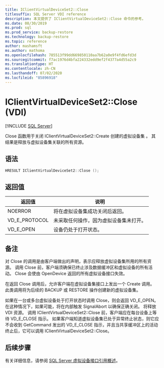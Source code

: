 ```yaml
---
title: IClientVirtualDeviceSet2::Close
titlesuffix: SQL Server VDI reference
description: 本文提供了 IClientVirtualDeviceSet2::Close 命令的参考。
ms.date: 08/30/2019
ms.prod: sql
ms.prod_service: backup-restore
ms.technology: backup-restore
ms.topic: reference
author: mashamsft
ms.author: mathoma
ms.openlocfilehash: 785513f99dd669850110aa7b62a0e9f4fd6efd3d
ms.sourcegitcommit: f7ac1976d4bfa224332edd9ef2f4377a4d55a2c9
ms.translationtype: HT
ms.contentlocale: zh-CN
ms.lasthandoff: 07/02/2020
ms.locfileid: "85896918"
---
```

# <a name="iclientvirtualdeviceset2close-vdi"></a>IClientVirtualDeviceSet2::Close (VDI)

[!INCLUDE [SQL Server](../../../includes/applies-to-version/sqlserver.md)]

Close 函数用于关闭 IClientVirtualDeviceSet2::Create 创建的虚拟设备集  。 其结果是释放与虚拟设备集关联的所有资源。

## <a name="syntax"></a>语法

```c
HRESULT IClientVirtualDeviceSet2::Close ();
```

## <a name="return-value"></a>返回值

|返回值 | 说明 |
|---|---|
| NOERROR | 将在虚拟设备集成功关闭后返回。 |
| VD_E_PROTOCOL | 未采取任何操作，因为虚拟设备集未打开。 |
| VD_E_OPEN | 设备仍处于打开状态。 |

## <a name="remarks"></a>备注

对 Close 的调用是由客户端做出的声明，表示应释放虚拟设备集所用的所有资源。 调用 Close 前，客户端须确保已终止涉及数据缓冲区和虚拟设备的所有活动。 Close 会使由 OpenDevice 返回的所有虚拟设备接口失效。

在返回 Close 调用后，允许客户端在虚拟设备集接口上发出一个 Create 调用。 此类调用将为后续的 BACKUP 或 RESTORE 操作创建新的虚拟设备集。

如果在一台或多台虚拟设备处于打开状态时调用 Close，则会返回 VD_E_OPEN。 在这种情况下，如果可能，将在内部触发 SignalAbort 以确保正确关闭。 将释放 VDI 资源。 调用 IClientVirtualDeviceSet2::Close 前，客户端应在每台设备上等待 VD_E_CLOSE 指示。 如果客户端知道虚拟设备集已处于异常终止状态，则它应不会收到 GetCommand 发出的 VD_E_CLOSE 指示，并且当共享缓冲区上的活动终止后，它可以调用 IClientVirtualDeviceSet2::Close。

## <a name="next-steps"></a>后续步骤

有关详细信息，请参阅 [SQL Server 虚拟设备接口引用概述](reference-virtual-device-interface.md)。